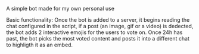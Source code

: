 A simple bot made for my own personal use

Basic functionality: 
Once the bot is added to a server, it begins reading the chat configured in the script, if a post (an image, gif or a video) is dedected, the bot adds 2 interactive emojis for the users to vote on.
Once 24h has past, the bot picks the most voted content and posts it into a different chat to highligth it as an embed.
